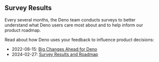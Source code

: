## Survey Results

Every several months, the Deno team conducts surveys to better understand what
Deno users care most about and to help inform our product roadmap.

Read about how Deno uses your feedback to influence product decisions:

- 2022-08-15: [Big Changes Ahead for Deno](https://deno.com/blog/changes)
- 2024-02-27:
  [Survey Results and Roadmap](https://dotcom--blog-survey-results.deno-staging.dev/blog/2024-survey-results-and-roadmap)
